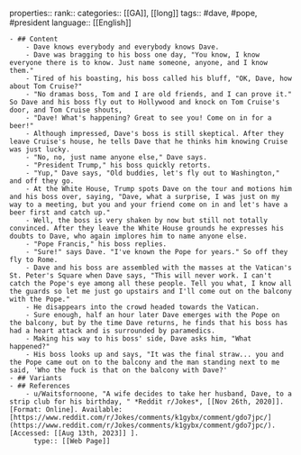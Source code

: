 properties::
rank::
categories:: [[GA]], [[long]] 
tags:: #dave, #pope, #president
language:: [[English]]

	- ## Content
		- Dave knows everybody and everybody knows Dave.
		- Dave was bragging to his boss one day, "You know, I know everyone there is to know. Just name someone, anyone, and I know them."
		- Tired of his boasting, his boss called his bluff, "OK, Dave, how about Tom Cruise?"
		- "No dramas boss, Tom and I are old friends, and I can prove it." So Dave and his boss fly out to Hollywood and knock on Tom Cruise's door, and Tom Cruise shouts,
		- "Dave! What's happening? Great to see you! Come on in for a beer!"
		- Although impressed, Dave's boss is still skeptical. After they leave Cruise's house, he tells Dave that he thinks him knowing Cruise was just lucky.
		- "No, no, just name anyone else," Dave says.
		- "President Trump," his boss quickly retorts.
		- "Yup," Dave says, "Old buddies, let's fly out to Washington," and off they go.
		- At the White House, Trump spots Dave on the tour and motions him and his boss over, saying, "Dave, what a surprise, I was just on my way to a meeting, but you and your friend come on in and let's have a beer first and catch up."
		- Well, the boss is very shaken by now but still not totally convinced. After they leave the White House grounds he expresses his doubts to Dave, who again implores him to name anyone else.
		- "Pope Francis," his boss replies.
		- "Sure!" says Dave. "I've known the Pope for years." So off they fly to Rome.
		- Dave and his boss are assembled with the masses at the Vatican's St. Peter's Square when Dave says, "This will never work. I can't catch the Pope's eye among all these people. Tell you what, I know all the guards so let me just go upstairs and I'll come out on the balcony with the Pope."
		- He disappears into the crowd headed towards the Vatican.
		- Sure enough, half an hour later Dave emerges with the Pope on the balcony, but by the time Dave returns, he finds that his boss has had a heart attack and is surrounded by paramedics.
		- Making his way to his boss' side, Dave asks him, "What happened?"
		- His boss looks up and says, "It was the final straw... you and the Pope came out on to the balcony and the man standing next to me said, 'Who the fuck is that on the balcony with Dave?'
	- ## Variants
	- ## References
		- u/Waitsfornoone, "A wife decides to take her husband, Dave, to a strip club for his birthday, " *Reddit r/Jokes*, [[Nov 26th, 2020]]. [Format: Online]. Available: [https://www.reddit.com/r/Jokes/comments/k1gybx/comment/gdo7jpc/](https://www.reddit.com/r/Jokes/comments/k1gybx/comment/gdo7jpc/). [Accessed: [[Aug 13th, 2023]] ].
		  type:: [[Web Page]]